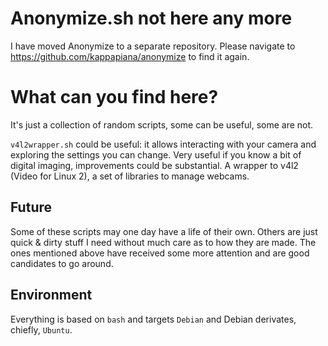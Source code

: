 # Anonymize.sh not here any more

I have moved Anonymize to a separate repository. Please navigate to <https://github.com/kappapiana/anonymize> to find it again.

# What can you find here?

It's just a collection of random scripts, some can be useful, some are not.


`v4l2wrapper.sh` could be useful: it allows interacting with your camera and exploring the settings you can change. Very useful if you know a bit of digital imaging, improvements could be substantial. A wrapper to v4l2 (Video for Linux 2), a set of libraries to manage webcams.

## Future

Some of these scripts may one day have a life of their own. Others are just quick & dirty stuff I need without much care as to how they are made. The ones mentioned above have received some more attention and are good candidates to go around.

## Environment

Everything is based on `bash` and targets `Debian` and Debian derivates, chiefly, `Ubuntu`.
